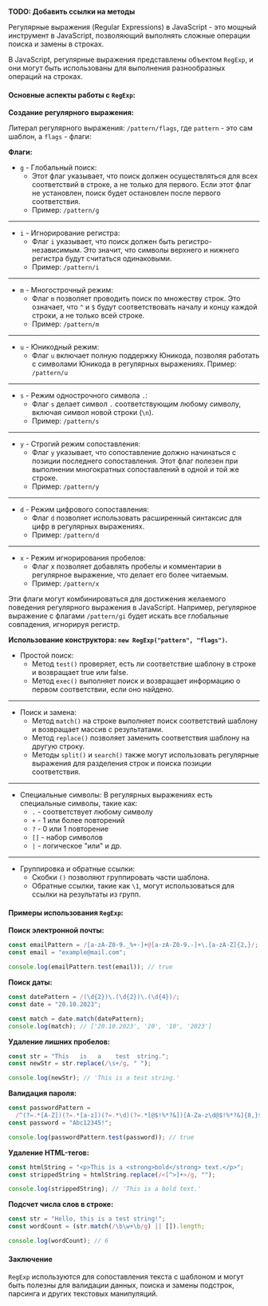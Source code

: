 **TODO: Добавить ссылки на методы**

Регулярные выражения (Regular Expressions) в JavaScript - это мощный инструмент в JavaScript, позволяющий выполнять сложные операции поиска и замены в строках.

В JavaScript, регулярные выражения представлены объектом `RegExp`, и они могут быть использованы для выполнения разнообразных операций на строках.

#### Основные аспекты работы с `RegExp`:

**Создание регулярного выражения:**

Литерал регулярного выражения: `/pattern/flags`, где `pattern` - это сам шаблон, а `flags` - флаги:

**Флаги:**

- `g` - Глобальный поиск:
  - Этот флаг указывает, что поиск должен осуществляться для всех соответствий в строке, а не только для первого. Если этот флаг не установлен, поиск будет остановлен после первого соответствия.
  - Пример: `/pattern/g`

---

- `i` - Игнорирование регистра:
  - Флаг `i` указывает, что поиск должен быть регистро-независимым. Это значит, что символы верхнего и нижнего регистра будут считаться одинаковыми.
  - Пример: `/pattern/i`

---

- `m` - Многострочный режим:
  - Флаг `m` позволяет проводить поиск по множеству строк. Это означает, что `^` и `$` будут соответствовать началу и концу каждой строки, а не только всей строке.
  - Пример: `/pattern/m`

---

- `u` - Юникодный режим:
  - Флаг `u` включает полную поддержку Юникода, позволяя работать с символами Юникода в регулярных выражениях.
    Пример: `/pattern/u`

---

- `s` - Режим однострочного символа `.`:
  - Флаг `s` делает символ `.` соответствующим любому символу, включая символ новой строки (`\n`).
  - Пример: `/pattern/s`

---

- `y` - Строгий режим сопоставления:
  - Флаг `y` указывает, что сопоставление должно начинаться с позиции последнего сопоставления. Этот флаг полезен при выполнении многократных сопоставлений в одной и той же строке.
  - Пример: `/pattern/y`

---

- `d` - Режим цифрового сопоставления:
  - Флаг `d` позволяет использовать расширенный синтаксис для цифр в регулярных выражениях.
  - Пример: `/pattern/d`

---

- `x` - Режим игнорирования пробелов:
  - Флаг x позволяет добавлять пробелы и комментарии в регулярное выражение, что делает его более читаемым.
  - Пример: `/pattern/x`

Эти флаги могут комбинироваться для достижения желаемого поведения регулярного выражения в JavaScript. Например, регулярное выражение с флагами `/pattern/gi` будет искать все глобальные совпадения, игнорируя регистр.

**Использование конструктора: `new RegExp("pattern", "flags")`.**

- Простой поиск:
  - Метод `test()` проверяет, есть ли соответствие шаблону в строке и возвращает true или false.
  - Метод `exec()` выполняет поиск и возвращает информацию о первом соответствии, если оно найдено.

---

- Поиск и замена:
  - Метод `match()` на строке выполняет поиск соответствий шаблону и возвращает массив с результатами.
  - Метод `replace()` позволяет заменить соответствия шаблону на другую строку.
  - Методы `split()` и `search()` также могут использовать регулярные выражения для разделения строк и поиска позиции соответствия.

---

- Специальные символы: В регулярных выражениях есть специальные символы, такие как:
  - `.` - соответствует любому символу
  - `+` - 1 или более повторений
  - `?` - 0 или 1 повторение
  - `[]` - набор символов
  - `|` - логическое "или" и др.

---

- Группировка и обратные ссылки:
  - Скобки `()` позволяют группировать части шаблона.
  - Обратные ссылки, такие как `\1`, могут использоваться для ссылки на результаты из групп.

#### Примеры использования `RegExp`:

**Поиск электронной почты:**

```js
const emailPattern = /[a-zA-Z0-9._%+-]+@[a-zA-Z0-9.-]+\.[a-zA-Z]{2,}/;
const email = "example@mail.com";

console.log(emailPattern.test(email)); // true
```

**Поиск даты:**

```js
const datePattern = /(\d{2})\.(\d{2})\.(\d{4})/;
const date = "20.10.2023";

const match = date.match(datePattern);
console.log(match); // ['20.10.2023', '20', '10', '2023']
```

**Удаление лишних пробелов:**

```js
const str = "This   is   a    test  string.";
const newStr = str.replace(/\s+/g, " ");

console.log(newStr); // 'This is a test string.'
```

**Валидация пароля:**

```js
const passwordPattern =
  /^(?=.*[A-Z])(?=.*[a-z])(?=.*\d)(?=.*[@$!%*?&])[A-Za-z\d@$!%*?&]{8,}$/;
const password = "Abc12345!";

console.log(passwordPattern.test(password)); // true
```

**Удаление HTML-тегов:**

```js
const htmlString = "<p>This is a <strong>bold</strong> text.</p>";
const strippedString = htmlString.replace(/<[^>]+>/g, "");

console.log(strippedString); // 'This is a bold text.'
```

**Подсчет числа слов в строке:**

```js
const str = "Hello, this is a test string!";
const wordCount = (str.match(/\b\w+\b/g) || []).length;

console.log(wordCount); // 6
```

<!-- - Методы для работы с регулярными выражениями: - `test()`, `exec()`, `match()`, `replace()`, `split()`, `search()`.
  Регулярные выражения могут быть сложными, но они предоставляют мощный инструмент для манипуляции текстом в JavaScript. При работе с ними важно уделять внимание синтаксису и флагам, а также использовать их с осторожностью, чтобы избегать проблем с производительностью. -->

#### Заключение

`RegExp` используются для сопоставления текста с шаблоном и могут быть полезны для валидации данных, поиска и замены подстрок, парсинга и других текстовых манипуляций.

